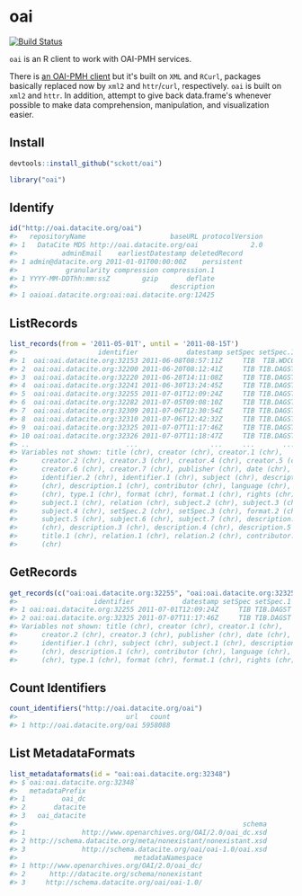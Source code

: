 oai
=======



[![Build Status](https://travis-ci.org/sckott/oai.svg?branch=master)](https://travis-ci.org/sckott/oai)

`oai` is an R client to work with OAI-PMH services.

There is [an OAI-PMH client][harv] but it's built on `XML` and `RCurl`, packages basically replaced now by `xml2` and `httr`/`curl`, respectively. `oai` is built on `xml2` and `httr`. In addition, attempt to give 
back data.frame's whenever possible to make data comprehension, manipulation, and visualization easier. 

## Install


```r
devtools::install_github("sckott/oai")
```


```r
library("oai")
```

## Identify


```r
id("http://oai.datacite.org/oai")
#>   repositoryName                     baseURL protocolVersion
#> 1   DataCite MDS http://oai.datacite.org/oai             2.0
#>           adminEmail    earliestDatestamp deletedRecord
#> 1 admin@datacite.org 2011-01-01T00:00:00Z    persistent
#>            granularity compression compression.1
#> 1 YYYY-MM-DDThh:mm:ssZ        gzip       deflate
#>                                      description
#> 1 oaioai.datacite.org:oai:oai.datacite.org:12425
```

## ListRecords


```r
list_records(from = '2011-05-01T', until = '2011-08-15T')
#>                    identifier            datestamp setSpec setSpec.1
#> 1  oai:oai.datacite.org:32153 2011-06-08T08:57:11Z     TIB  TIB.WDCC
#> 2  oai:oai.datacite.org:32200 2011-06-20T08:12:41Z     TIB TIB.DAGST
#> 3  oai:oai.datacite.org:32220 2011-06-28T14:11:08Z     TIB TIB.DAGST
#> 4  oai:oai.datacite.org:32241 2011-06-30T13:24:45Z     TIB TIB.DAGST
#> 5  oai:oai.datacite.org:32255 2011-07-01T12:09:24Z     TIB TIB.DAGST
#> 6  oai:oai.datacite.org:32282 2011-07-05T09:08:10Z     TIB TIB.DAGST
#> 7  oai:oai.datacite.org:32309 2011-07-06T12:30:54Z     TIB TIB.DAGST
#> 8  oai:oai.datacite.org:32310 2011-07-06T12:42:32Z     TIB TIB.DAGST
#> 9  oai:oai.datacite.org:32325 2011-07-07T11:17:46Z     TIB TIB.DAGST
#> 10 oai:oai.datacite.org:32326 2011-07-07T11:18:47Z     TIB TIB.DAGST
#> ..                        ...                  ...     ...       ...
#> Variables not shown: title (chr), creator (chr), creator.1 (chr),
#>      creator.2 (chr), creator.3 (chr), creator.4 (chr), creator.5 (chr),
#>      creator.6 (chr), creator.7 (chr), publisher (chr), date (chr),
#>      identifier.2 (chr), identifier.1 (chr), subject (chr), description
#>      (chr), description.1 (chr), contributor (chr), language (chr), type
#>      (chr), type.1 (chr), format (chr), format.1 (chr), rights (chr),
#>      subject.1 (chr), relation (chr), subject.2 (chr), subject.3 (chr),
#>      subject.4 (chr), setSpec.2 (chr), setSpec.3 (chr), format.2 (chr),
#>      subject.5 (chr), subject.6 (chr), subject.7 (chr), description.2
#>      (chr), description.3 (chr), description.4 (chr), description.5 (chr),
#>      title.1 (chr), relation.1 (chr), relation.2 (chr), contributor.1
#>      (chr)
```

## GetRecords


```r
get_records(c("oai:oai.datacite.org:32255", "oai:oai.datacite.org:32325"))
#>                   identifier            datestamp setSpec setSpec.1
#> 1 oai:oai.datacite.org:32255 2011-07-01T12:09:24Z     TIB TIB.DAGST
#> 2 oai:oai.datacite.org:32325 2011-07-07T11:17:46Z     TIB TIB.DAGST
#> Variables not shown: title (chr), creator (chr), creator.1 (chr),
#>      creator.2 (chr), creator.3 (chr), publisher (chr), date (chr),
#>      identifier.1 (chr), subject (chr), subject.1 (chr), description
#>      (chr), description.1 (chr), contributor (chr), language (chr), type
#>      (chr), type.1 (chr), format (chr), format.1 (chr), rights (chr)
```

## Count Identifiers


```r
count_identifiers("http://oai.datacite.org/oai")
#>                           url   count
#> 1 http://oai.datacite.org/oai 5958088
```

## List MetadataFormats


```r
list_metadataformats(id = "oai:oai.datacite.org:32348")
#> $`oai:oai.datacite.org:32348`
#>   metadataPrefix
#> 1         oai_dc
#> 2       datacite
#> 3   oai_datacite
#>                                                        schema
#> 1              http://www.openarchives.org/OAI/2.0/oai_dc.xsd
#> 2 http://schema.datacite.org/meta/nonexistant/nonexistant.xsd
#> 3              http://schema.datacite.org/oai/oai-1.0/oai.xsd
#>                             metadataNamespace
#> 1 http://www.openarchives.org/OAI/2.0/oai_dc/
#> 2      http://datacite.org/schema/nonexistant
#> 3     http://schema.datacite.org/oai/oai-1.0/
```

[harv]: http://cran.rstudio.com/web/packages/OAIHarvester/
